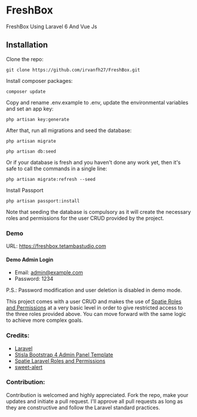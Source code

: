 # FreshBox

FreshBox Using Laravel 6 And Vue Js

## Installation

Clone the repo:

```shell
git clone https://github.com/irvanfh27/FreshBox.git
```

Install composer packages:

```shell
composer update
```

Copy and rename .env.example to .env, update the environmental variables and set an app key:

```shell
php artisan key:generate
```

After that, run all migrations and seed the database:

```shell
php artisan migrate
```

```shell
php artisan db:seed
```

Or if your database is fresh and you haven't done any work yet, then it's safe to call the commands in a single line:

```shell
php artisan migrate:refresh --seed
```

Install Passport

```shell
php artisan passport:install
```

Note that seeding the database is compulsory as it will create the necessary roles and permissions for the user CRUD provided by the project.

### Demo

URL: https://freshbox.tetambastudio.com

#### Demo Admin Login

-   Email: admin@example.com
-   Password: 1234

P.S.: Password modification and user deletion is disabled in demo mode.

This project comes with a user CRUD and makes the use of [Spatie Roles and Permissions](https://github.com/spatie/laravel-permission) at a very basic level in order to give restricted access to the three roles provided above. You can move forward with the same logic to achieve more complex goals.

### Credits:

-   [Laravel](https://github.com/laravel/laravel)
-   [Stisla Bootstrap 4 Admin Panel Template](https://github.com/stisla/stisla)
-   [Spatie Laravel Roles and Permissions](https://github.com/spatie/laravel-permission)
-   [sweet-alert](https://github.com/realrashid/sweet-alert)

### Contribution:

Contribution is welcomed and highly appreciated. Fork the repo, make your updates and initiate a pull request. I'll approve all pull requests as long as they are constructive and follow the Laravel standard practices.
